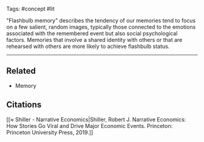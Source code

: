 Tags: #concept #lit 

"Flashbulb memory" describes the tendency of our memories tend to focus on a few salient, random images, typically those connected to the emotions associated with the remembered event but also social psychological factors. Memories that involve a shared identity with others or that are rehearsed with others are more likely to achieve flashbulb status. 

---
## Related
- Memory

## Citations
[[≈ Shiller - Narrative Economics|Shiller, Robert J. Narrative Economics: How Stories Go Viral and Drive Major Economic Events. Princeton: Princeton University Press, 2019.]]
